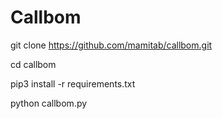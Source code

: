 # Callbom

git clone https://github.com/mamitab/callbom.git

cd callbom

pip3 install -r requirements.txt

python callbom.py
